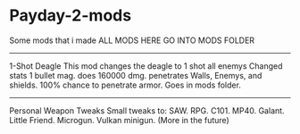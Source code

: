 # Payday-2-mods
Some mods that i made
ALL MODS HERE GO INTO MODS FOLDER
___________________________________
1-Shot Deagle
This mod changes the deagle to 1 shot all enemys
Changed stats
1 bullet mag.
does 160000 dmg.
penetrates Walls, Enemys, and shields.
100% chance to penetrate armor.
Goes in mods folder.
___________________________________
Personal Weapon Tweaks
Small tweaks to:
SAW.
RPG.
C101.
MP40.
Galant.
Little Friend.
Microgun.
Vulkan minigun.
(More in the future)
